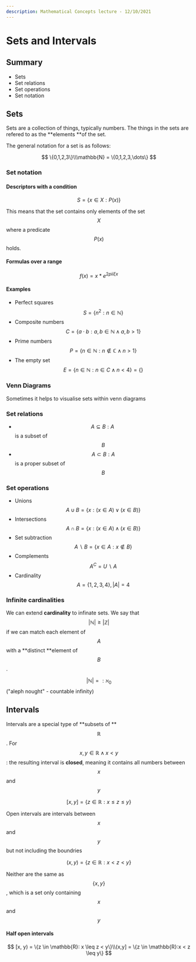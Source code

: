 ```yaml
---
description: Mathematical Concepts lecture - 12/10/2021
---
```


# Sets and Intervals

## Summary

* Sets
* Set relations 
* Set operations
* Set notation

## Sets

Sets are a collection of things, typically numbers. The things in the sets are refered to as the **elements **of the set. 

The general notation for a set is as follows:



$$
\{0,1,2,3\}\\\mathbb{N} = \{0,1,2,3,\dots\}
$$



### Set notation

#### Descriptors with a condition



$$
S=\{x\in X:P(x)\}
$$

This means that the set contains only elements of the set $$X$$where a predicate $$P(x)$$holds. 

#### Formulas over a range



$$
f(x) = x * e^{2 pi i \xi x}
$$

#### Examples

* Perfect squares $$S=\{n^2: n \in \mathbb{N}\}$$
* Composite numbers $$C = \{a \cdot b: a, b \in \mathbb{N} \land  a,b > 1\}$$
* Prime numbers $$P = \{n \in \mathbb{N}: n \not \in \mathbb{C} \land n > 1\}$$
* The empty set $$E = \{n \in \mathbb{N}: n \in C \land n < 4\} = \{\}$$

### Venn Diagrams

Sometimes it helps to visualise sets within venn diagrams

### Set relations

* $$A \subseteq B: A~$$is a subset of $$B$$
* $$A \subset B: A$$ is a proper subset of $$B$$

### Set operations

* Unions $$A \cup B = \{x: (x \in A) \lor (x \in B)\}$$
* Intersections $$A\cap B = \{x: (x \in A) \land (x \in B)\}$$
* Set subtraction $$A~\backslash~B = \{x \in A: x \not \in B\}$$
* Complements $$A^C = U~\backslash~A$$
* Cardinality $$A = \{1,2,3,4\}, |A| = 4$$

### Infinite cardinalities

We can extend **cardinality** to infinate sets. We say that $$|\mathbb{N}|\geq|\mathbb{Z}|$$if we can match each element of $$A$$with a **distinct **element of $$B$$.

$$|{\mathbb{N}}|=: \aleph_0$$ ("aleph nought" - countable infinity)

## Intervals

Intervals are a special type of **subsets of **$$\mathbb{R}$$. For $$x,y \in \mathbb{R} \land x < y$$:  the resulting interval is **closed**, meaning it contains all numbers between $$x$$ and $$y$$ 

$$[x,y] = \{z \in \mathbb{R}: x \leq z \leq y \}$$

Open intervals are intervals between $$x$$and $$y$$ but not including the boundries

$$(x, y) = \{z \in \mathbb{R}: x < z < y\}$$

Neither are the same as $$\{x, y\}$$, which is a set only containing $$x$$and $$y$$

#### Half open intervals



$$
[x, y) = \{z \in \mathbb{R}: x \leq z < y\}\\(x,y] = \{z \in \mathbb{R}:x < z \leq y\}
$$





